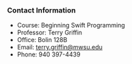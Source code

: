 ### Contact Information
- Course: Beginning Swift Programming
- Professor: Terry Griffin
- Office: Bolin 128B
- Email: terry.griffin@mwsu.edu
- Phone: 940 397-4439

